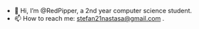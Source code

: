- 👋 Hi, I’m @RedPipper, a 2nd year computer science student.
- 📫 How to reach me: stefan21nastasa@gmail.com .

<!---
RedPipper/RedPipper is a ✨ special ✨ repository because its `README.md` (this file) appears on your GitHub profile.
You can click the Preview link to take a look at your changes.
--->
